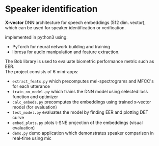 # Speaker identification
<b>X-vector</b> DNN architecture for speech embeddings (512 dim. vector),<br> which can be used for speaker identification or verification.

implemented in python3 using:
* PyTorch for neural network building and training
* librosa for audio manipulation and feature extraction.

The Bob library is used to evaluate biometric performance metric such as EER.<br>
The project consists of 6 mini-apps:
* `extract_feats.py` which precomputes mel-spectrograms and MFCC's for each utterance
* `train_nn_model.py` which trains the DNN model using selected loss function and optimizer
* `calc_embeds.py` precomputes the embeddings using trained x-vector model (for evaluation)
* `test_model.py` evaluates the model by finding EER and plotting DET curve
* `embed_plots.py` plots t-SNE projection of the embeddings (visual evaluation)
* `demo.py` demo application which demonstrates speaker comparison in real-time using mic
